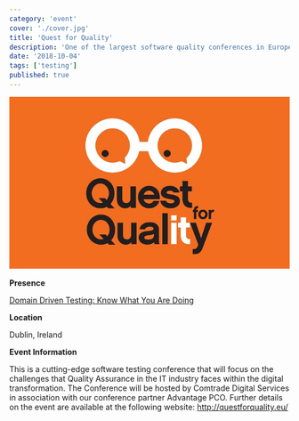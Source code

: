 ```yaml
---
category: 'event'
cover: './cover.jpg'
title: 'Quest for Quality'
description: 'One of the largest software quality conferences in Europe'
date: '2018-10-04'
tags: ['testing']
published: true
---
```

![cover](./cover.jpg)

**Presence**

[Domain Driven Testing: Know What You Are Doing]() 

**Location**

Dublin, Ireland

**Event Information**

This is a cutting-edge software testing conference that will focus on the challenges that Quality
Assurance in the IT industry faces within the digital transformation. The Conference will be hosted by
Comtrade Digital Services in association with our conference partner Advantage PCO. Further details
on the event are available at the following website: http://questforquality.eu/